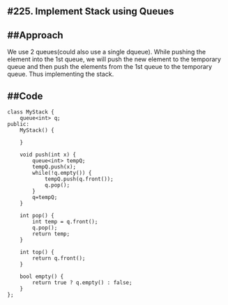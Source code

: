 #**225. Implement Stack using Queues**
-------------------------------

##**Approach**
--------------------------
We use 2 queues(could also use a single dqueue). While pushing the element into the 1st queue, we will push the new element to the temporary queue and then push the elements from the 1st queue to the temporary queue. Thus implementing the stack.

##**Code**
-----------------------
```
class MyStack {
    queue<int> q;
public:
    MyStack() {
        
    }
    
    void push(int x) {
        queue<int> tempQ;
        tempQ.push(x);
        while(!q.empty()) {
            tempQ.push(q.front());
            q.pop();
        }
        q=tempQ;
    }
    
    int pop() {
        int temp = q.front();
        q.pop();
        return temp;
    }
    
    int top() {
        return q.front();
    }
    
    bool empty() {
        return true ? q.empty() : false;
    }
};
```